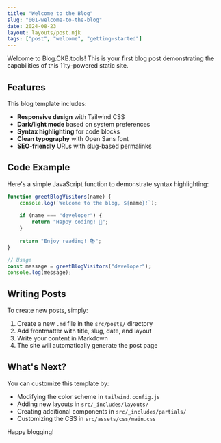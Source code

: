 ```yaml
---
title: "Welcome to the Blog"
slug: "001-welcome-to-the-blog"
date: 2024-08-23
layout: layouts/post.njk
tags: ["post", "welcome", "getting-started"]
---
```


Welcome to Blog.CKB.tools! This is your first blog post demonstrating the capabilities of this 11ty-powered static site.

## Features

This blog template includes:

- **Responsive design** with Tailwind CSS
- **Dark/light mode** based on system preferences
- **Syntax highlighting** for code blocks
- **Clean typography** with Open Sans font
- **SEO-friendly** URLs with slug-based permalinks

## Code Example

Here's a simple JavaScript function to demonstrate syntax highlighting:

```javascript
function greetBlogVisitors(name) {
	console.log(`Welcome to the blog, ${name}!`);
	
	if (name === "developer") {
		return "Happy coding! 🚀";
	}
	
	return "Enjoy reading! 📚";
}

// Usage
const message = greetBlogVisitors("developer");
console.log(message);
```

## Writing Posts

To create new posts, simply:

1. Create a new `.md` file in the `src/posts/` directory
2. Add frontmatter with title, slug, date, and layout
3. Write your content in Markdown
4. The site will automatically generate the post page

## What's Next?

You can customize this template by:

- Modifying the color scheme in `tailwind.config.js`
- Adding new layouts in `src/_includes/layouts/`
- Creating additional components in `src/_includes/partials/`
- Customizing the CSS in `src/assets/css/main.css`

Happy blogging!